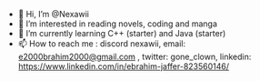 - 👋 Hi, I’m @Nexawii
- 👀 I’m interested in reading novels, coding and manga
- 🌱 I’m currently learning C++ (starter) and Java (starter)
- 📫 How to reach me : discord nexawii, email: e2000brahim2000@gmail.com , twitter: gone_clown, linkedin: https://www.linkedin.com/in/ebrahim-jaffer-823560146/

<!---
Nexawii/Nexawii is a ✨ special ✨ repository because its `README.md` (this file) appears on your GitHub profile.
You can click the Preview link to take a look at your changes.
--->

